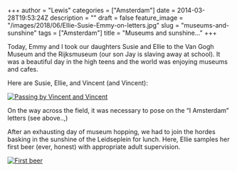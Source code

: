 +++
author = "Lewis"
categories = ["Amsterdam"]
date = 2014-03-28T19:53:24Z
description = ""
draft = false
feature_image = "/images/2018/06/Ellie-Susie-Emmy-on-letters.jpg"
slug = "museums-and-sunshine"
tags = ["Amsterdam"]
title = "Museums and sunshine..."
+++


Today, Emmy and I took our daughters Susie and Ellie to the Van Gogh Museum and the Rijksmuseum (our son Jay is slaving away at school). It was a beautiful day in the high teens and the world was enjoying museums and cafes.

Here are Susie, Ellie, and Vincent (and Vincent):

[![Passing by Vincent and Vincent](/images/2014/03/susie-lewis-van-gogh1-300x224.jpeg)](/images/2014/03/susie-lewis-van-gogh1.jpeg)

On the way across the field, it was necessary to pose on the “I Amsterdam” letters (see above..,)

</div>After an exhausting day of museum hopping, we had to join the hordes basking in the sunshine of the Leidseplein for lunch. Here, Ellie samples her first beer (ever, honest) with appropriate adult supervision.

[![First beer](/images/2014/03/Ellie-lewis-beer1-300x224.jpg)](/images/2014/03/Ellie-lewis-beer1.jpg)

